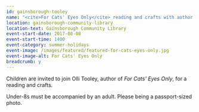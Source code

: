 ```yaml
---
id: gainsborough-tooley
name: "<cite>For Cats' Eyes Only</cite> reading and crafts with author Olli Tooley"
location: gainsborough-community-library
location-text: Gainsborough Community Library
event-start-date: 2017-08-08
event-start-time: 1400
event-category: summer-holidays
event-image: /images/featured/featured-for-cats-eyes-only.jpg
event-image-alt: For Cats' Eyes Only
breadcrumb: y
---
```


Children are invited to join Olli Tooley, author of <cite>For Cats' Eyes Only</cite>, for a reading and crafts.

Under-8s must be accompanied by an adult. Please being a passport-sized photo.
